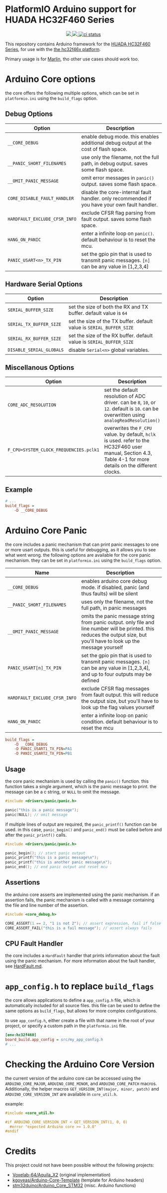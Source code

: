 # PlatformIO Arduino support for HUADA HC32F460 Series

<p align="center">
    <a href="" alt="Version">
        <img src="https://img.shields.io/github/package-json/v/shadow578/framework-arduino-hc32f46x" />
    </a>
    <a href="https://github.com/shadow578/framework-arduino-hc32f46x/pulse" alt="Activity">
        <img src="https://img.shields.io/github/commit-activity/m/shadow578/framework-arduino-hc32f46x" />
    </a>
    <a href="https://github.com/shadow578/framework-arduino-hc32f46x/actions/workflows/ci.yaml">
        <img src="https://github.com/shadow578/framework-arduino-hc32f46x/actions/workflows/ci.yaml/badge.svg?branch=main" alt="ci status">
    </a>
</p>

This repository contains Arduino framework for the [HUADA HC32F460 Series](https://www.hdsc.com.cn/Category83-1487), for use with the [the hc32f46x platform](https://github.com/shadow578/platform-hc32f46x).

Primary usage is for [Marlin](https://github.com/shadow578/Marlin-H32), tho other use cases should work too.

# Arduino Core options

the core offers the following multiple options, which can be set in `platformio.ini` using the `build_flags` option.

## Debug Options

| Option                        | Description                                                                                   |
| ----------------------------- | --------------------------------------------------------------------------------------------- |
| `__CORE_DEBUG`                | enable debug mode. this enables additional debug output at the cost of flash space.           |
| `__PANIC_SHORT_FILENAMES`     | use only the filename, not the full path, in debug output. saves some flash space.            |
| `__OMIT_PANIC_MESSAGE`        | omit error messages in `panic()` output. saves some flash space.                              |
| `CORE_DISABLE_FAULT_HANDLER`  | disable the core-internal fault handler. only recommended if you have your own fault handler. |
| `HARDFAULT_EXCLUDE_CFSR_INFO` | exclude CFSR flag parsing from fault output. saves some flash space.                          |
| `HANG_ON_PANIC`               | enter a infinite loop on `panic()`. default behaviour is to reset the mcu.                    |
| `PANIC_USART<n>_TX_PIN`       | set the gpio pin that is used to transmit panic messages. `[n]` can be any value in [1,2,3,4] |

## Hardware Serial Options

| Option                   | Description                                                          |
| ------------------------ | -------------------------------------------------------------------- |
| `SERIAL_BUFFER_SIZE`     | set the size of both the RX and TX buffer. default value is `64`     |
| `SERIAL_TX_BUFFER_SIZE`  | set the size of the TX buffer. default value is `SERIAL_BUFFER_SIZE` |
| `SERIAL_RX_BUFFER_SIZE`  | set the size of the RX buffer. default value is `SERIAL_BUFFER_SIZE` |
| `DISABLE_SERIAL_GLOBALS` | disable `Serial<n>` global variables.                                |

## Miscellanous Options

| Option                                 | Description                                                                                                                                                   |
| -------------------------------------- | ------------------------------------------------------------------------------------------------------------------------------------------------------------- |
| `CORE_ADC_RESOLUTION`                  | set the default resolution of ADC driver. can be `8`, `10`, or `12`. default is `10`. can be overwritten using `analogReadResolution()`                       |
| `F_CPU=SYSTEM_CLOCK_FREQUENCIES.pclk1` | overwrites the `F_CPU` value. by default, `hclk` is used. refer to the HC32F460 user manual, Section 4.3, Table 4-1 for more details on the different clocks. |

## Example

```ini
# ...
build_flags =
    -D __CORE_DEBUG
```

# Arduino Core Panic

the core includes a panic mechanism that can print panic messages to one or more usart outputs. this is useful for debugging, as it allows you to see what went wrong.
the following options are available for the core panic mechanism. they can be set in `platformio.ini` using the `build_flags` option.

| Name                          | Description                                                                                                                                                                |
| ----------------------------- | -------------------------------------------------------------------------------------------------------------------------------------------------------------------------- |
| `__CORE_DEBUG`                | enables arduino core debug mode. if disabled, panic (and thus faults) will be silent                                                                                       |
| `__PANIC_SHORT_FILENAMES`     | uses only the filename, not the full path, in panic messages                                                                                                               |
| `__OMIT_PANIC_MESSAGE`        | omits the panic message string from panic output. only file and line number will be printed. this reduces the output size, but you'll have to look up the message yourself |
| `PANIC_USART[n]_TX_PIN`       | set the gpio pin that is used to transmit panic messages. `[n]` can be any value in [1,2,3,4], and up to four outputs may be defined                                       |
| `HARDFAULT_EXCLUDE_CFSR_INFO` | exclude CFSR flag messages from fault output. this will reduce the output size, but you'll have to look up the flag values yourself                                        |
| `HANG_ON_PANIC`               | enter a infinite loop on panic condition. default behaviour is to reset the mcu                                                                                            |

```ini
build_flags =
    -D __CORE_DEBUG
    -D PANIC_USART1_TX_PIN=PA1
    -D PANIC_USART2_TX_PIN=PB1
```

## Usage

the core panic mechanism is used by calling the `panic()` function.
this function takes a single argument, which is the panic message to print.
the message can be a c string, or `NULL` to omit the message.

```cpp
#include <drivers/panic/panic.h>

panic("this is a panic message");
panic(NULL); // omit message
```

if multiple lines of output are required, the `panic_printf()` function can be used.
in this case, `panic_begin()` and `panic_end()` must be called before and after the `panic_printf()` calls.

```cpp
#include <drivers/panic/panic.h>

panic_begin(); // start panic output
panic_printf("this is a panic message\n");
panic_printf("this is another panic message\n");
panic_end(); // end panic output and reset mcu
```

## Assertions

the arduino core asserts are implemented using the panic mechanism.
if an assertion fails, the panic mechanism is called with a message containing the file and line number of the assertion.

```cpp
#include <core_debug.h>

CORE_ASSERT(1 == 2, "1 is not 2"); // assert expression, fail if false
CORE_ASSERT_FAIL("this is a fail message"); // assert always fails
```

## CPU Fault Handler

the core includes a `HardFault` handler that prints information about the fault using the panic mechanism.
For more information about the fault handler, see [HardFault.md](docs/HardFault.md).

# `app_config.h` to replace `build_flags`

the core allows applications to define a `app_config.h` file, which is automatically included for all source files.
this file can be used to define the same options as `build_flags`, but allows for more complex configurations.

to use `app_config.h`, either create a file with that name in the root of your project, or specify a custom path in the `platformio.ini` file.

```ini
[env:hc32f460]
board_build.app_config = src/my_app_config.h
# ...
```

# Checking the Arduino Core Version

the current version of the arduino core can be accessed using the `ARDUINO_CORE_MAJOR`, `ARDUINO_CORE_MINOR`, and `ARDUINO_CORE_PATCH` macros.
Additionally, the helper macros `GET_VERSION_INT(major, minor, patch)` and `ARDUINO_CORE_VERSION_INT` are available in `core_util.h`.

example:

```cpp
#include <core_util.h>

#if ARDUINO_CORE_VERSION_INT < GET_VERSION_INT(1, 0, 0)
  #error "expected Arduino core >= 1.0.0"
#endif
```

# Credits

This project could not have been possible without the following projects:

- [Voxelab-64/Aquila_X2](https://github.com/Voxelab-64/Aquila_X2) (original implementation)
- [kgoveas/Arduino-Core-Template](https://github.com/kgoveas/Arduino-Core-Template) (template for Arduino headers)
- [stm32duino/Arduino_Core_STM32](https://github.com/stm32duino/Arduino_Core_STM32) (misc. Arduino functions)
